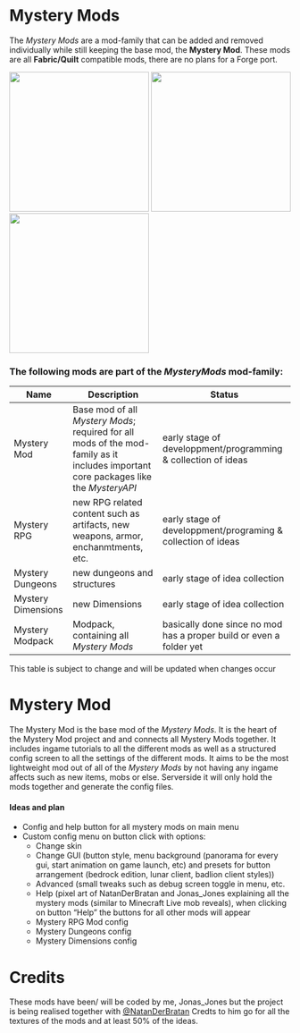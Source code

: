 # Mystery Mods
The *Mystery Mods* are a mod-family that can be added and removed individually while still keeping the base mod, the **Mystery Mod**.
These mods are all **Fabric/Quilt** compatible mods, there are no plans for a Forge port.

<img src="https://jonasjones.me/uploads/mod-badges/fabric-api.png" width="250px">
<img src="https://jonasjones.me/uploads/mod-badges/forge-support.png" width="250px">
<img src="https://jonasjones.me/uploads/mod-badges/available-modrinth.png" width="250px">

### The following mods are part of the *MysteryMods* mod-family:
| Name               | Description                                                                                                                          | Status                                                              |
|--------------------|--------------------------------------------------------------------------------------------------------------------------------------|---------------------------------------------------------------------|
| Mystery Mod        | Base mod of all *Mystery Mods*; required for all mods of the mod-family as it includes important core packages like the *MysteryAPI* | early stage of developpment/programming & collection of ideas       |
| Mystery RPG        | new RPG related content such as artifacts, new weapons, armor, enchanmtments, etc.                                                   | early stage of developpment/programing & collection of ideas        |
| Mystery Dungeons   | new dungeons and structures                                                                                                          | early stage of idea collection                                      |
| Mystery Dimensions | new Dimensions                                                                                                                       | early stage of idea collection                                      |
| Mystery Modpack    | Modpack, containing all *Mystery Mods*                                                                                               | basically done since no mod has a proper build or even a folder yet |

This table is subject to change and will be updated when changes occur

# Mystery Mod
The Mystery Mod is the base mod of the *Mystery Mods*. It is the heart of the Mystery Mod project and and connects all Mystery Mods together. It includes ingame tutorials to all the different mods as well as a structured config screen to all the settings of the different mods. It aims to be the most lightweight mod out of all of the *Mystery Mods* by not having any ingame affects such as new items, mobs or else. Serverside it will only hold the mods together and generate the config files.

#### Ideas and plan
- Config and help button for all mystery mods on main menu
- Custom config menu on button click with options:
	- Change skin
	- Change GUI (button style, menu background (panorama for every gui, start animation on game launch, etc) and presets for button arrangement (bedrock edition, lunar client, badlion client styles))
	- Advanced (small tweaks such as debug screen toggle in menu, etc.
	- Help (pixel art of NatanDerBratan and Jonas_Jones explaining all the mystery mods (similar to Minecraft Live mob reveals), when clicking on button “Help” the buttons for all other mods will appear
	- Mystery RPG Mod config
	- Mystery Dungeons config
	- Mystery Dimensions config

# Credits
These mods have been/ will be coded by me, Jonas_Jones but the project is being realised together with [@NatanDerBratan](https://www.github.com/NatanDerBratan)
Credts to him go for all the textures of the mods and at least 50% of the ideas.
